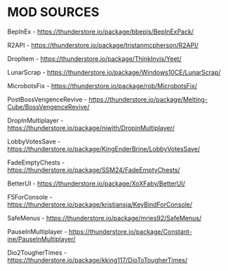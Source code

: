 # MOD SOURCES

BepInEx - https://thunderstore.io/package/bbepis/BepInExPack/

R2API - https://thunderstore.io/package/tristanmcpherson/R2API/

DropItem - https://thunderstore.io/package/ThinkInvis/Yeet/

LunarScrap - https://thunderstore.io/package/Windows10CE/LunarScrap/

MicrobotsFix - https://thunderstore.io/package/rob/MicrobotsFix/

PostBossVengenceRevive - https://thunderstore.io/package/Melting-Cube/BossVengenceRevive/

DropInMultiplayer - https://thunderstore.io/package/niwith/DropinMultiplayer/

LobbyVotesSave - https://thunderstore.io/package/KingEnderBrine/LobbyVotesSave/

FadeEmptyChests - https://thunderstore.io/package/SSM24/FadeEmptyChests/

BetterUI - https://thunderstore.io/package/XoXFaby/BetterUI/

F5ForConsole - https://thunderstore.io/package/kristiansja/KeyBindForConsole/

SafeMenus - https://thunderstore.io/package/mries92/SafeMenus/

PauseInMultiplayer - https://thunderstore.io/package/Constant-ine/PauseInMultiplayer/

Dio2TougherTimes - https://thunderstore.io/package/kking117/DioToTougherTimes/
